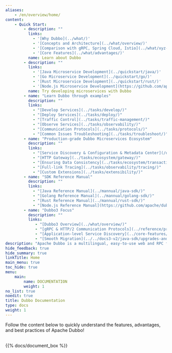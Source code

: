 ```yaml
---
aliases:
    - /en/overview/home/
content:
    - Quick Start:
        - description: ""
          links:
            - '[Why Dubbo](../what/)'
            - '[Concepts and Architecture](../what/overview/)'
            - '[Comparison with gRPC, Spring Cloud, Istio](../what/xyz-difference/)'
            - '[Core Features](../what/advantages/)'
          name: Learn about Dubbo
        - description: ""
          links:
            - '[Java Microservice Development](../quickstart/java/)'
            - '[Go Microservice Development](../quickstart/go/)'
            - '[Rust Microservice Development](../quickstart/rust/)'
            - '[Node.js Microservice Development](https://github.com/apache/dubbo-js)'
          name: Try developing microservices with Dubbo
        - name: "Learn Dubbo through examples"
          description: ""
          links:
            - "[Develop Services](../tasks/develop/)"
            - "[Deploy Services](../tasks/deploy/)"
            - "[Traffic Control](../tasks/traffic-management/)"
            - "[Observe Services](../tasks/observability/)"
            - "[Communication Protocols](../tasks/protocols/)"
            - "[Common Issues Troubleshooting](../tasks/troubleshoot/)"
        - name: "Production-grade Dubbo Microservices Ecosystem"
          description: ""
          links:
            - "[Service Discovery & Configuration & Metadata Center](/overview/mannual/java-sdk/reference-manual/registry/)"
            - "[HTTP Gateway](../tasks/ecosystem/gateway/)"
            - "[Ensuring Data Consistency](../tasks/ecosystem/transaction/)"
            - "[Full-link Tracing](../tasks/observability/tracing/)"
            - "[Custom Extensions](../tasks/extensibility/)"
        - name: "SDK Reference Manual"
          description: ""
          links:
            - "[Java Reference Manual](../mannual/java-sdk/)"
            - "[Golang Reference Manual](../mannual/golang-sdk/)"
            - "[Rust Reference Manual](../mannual/rust-sdk/)"
            - "[Node.js Reference Manual](https://github.com/apache/dubbo-js)"
        - name: "Dubbo3 Focus"
          description: ""
          links:
             - "[Dubbo3 Overview](../what/overview/)"
             - "[gRPC & HTTP/2 Communication Protocols](../reference/protocols/triple/)"
             - "[Application-level Service Discovery](../core-features/service-discovery/)"
             - "[Smooth Migration](../../docs3-v2/java-sdk/upgrades-and-compatibility/2.x-to-3.x-compatibility-guide)"
description: "Apache Dubbo is a multilingual, easy-to-use web and RPC framework that provides tools and best practices for building enterprise-level microservices with service discovery, traffic governance, observability, authentication, and authorization capabilities."
hide_feedback: true
hide_summary: true
linkTitle: Home
main_menu: true
toc_hide: true
menu:
    main:
        name: DOCUMENTATION
        weight: 1
no_list: true
noedit: true
title: Dubbo Documentation
type: docs
weight: 1
---
```


Follow the content below to quickly understand the features, advantages, and best practices of Apache Dubbo!
<br/>
<br/>

{{% docs/document_box %}}

